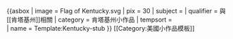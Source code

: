 {{asbox
| image     = Flag of Kentucky.svg
| pix       = 30
| subject   = 
| qualifier = 與[[肯塔基州]]相關
| category  = 肯塔基州小作品
| tempsort  =  
| name      = Template:Kentucky-stub
}}<noinclude>
[[Category:美國小作品模板]]
</noinclude>